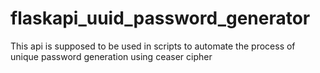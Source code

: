 # flaskapi_uuid_password_generator
This api is supposed to be used in scripts to automate the process of unique password generation using ceaser cipher
